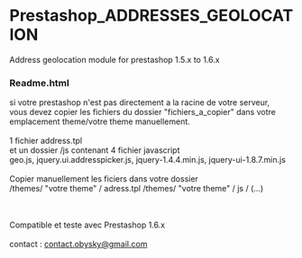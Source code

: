 Prestashop_ADDRESSES_GEOLOCATION
================================

Address geolocation module for prestashop 1.5.x to 1.6.x


<html>
<body>
	<h3>Readme.html</h3>
<div>
si votre prestashop n'est pas directement a la racine de votre serveur,<br> vous devez copier les fichiers du dossier "fichiers_a_copier" dans votre emplacement theme/votre theme manuellement.
<br><br>
1 fichier address.tpl 
<br>
et un dossier /js contenant 4 fichier javascript
<br>
geo.js, 
jquery.ui.addresspicker.js, 
jquery-1.4.4.min.js, 
jquery-ui-1.8.7.min.js
<br><br>
Copier manuellement les ficiers dans votre dossier 
<br>
/themes/ "votre theme" / adress.tpl
/themes/ "votre theme" / js / (...)
<br><br><br>


Compatible et teste avec Prestashop 1.6.x
<br><br>
contact : contact.obysky@gmail.com
<br>
</div>
</body>
</html>
